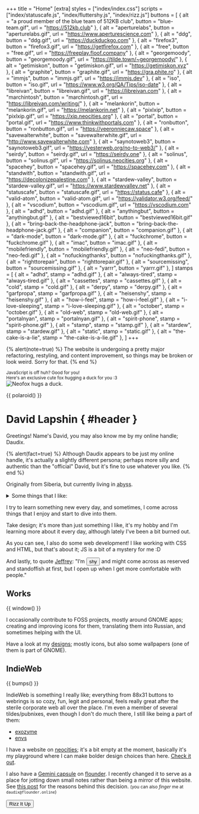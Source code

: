 +++
title = "Home"
[extra]
styles = ["index/index.css"]
scripts = ["index/statuscafe.js", "index/fluttershy.js", "index/rizz.js"]
buttons = [
  { alt = "a proud member of the blue team of 512KB club", button = "blue-team.gif", url = "https://512kb.club" },
  { alt = "aperturelabs", button = "aperturelabs.gif", url = "https://www.aperturescience.com" },
  { alt = "ddg", button = "ddg.gif", url = "https://duckduckgo.com" },
  { alt = "firefox3", button = "firefox3.gif", url = "https://getfirefox.com" },
  { alt = "free", button = "free.gif", url = "https://freeplay.floof.company" },
  { alt = "georgemoody", button = "georgemoody.gif", url = "https://tilde.town/~georgemoody/" },
  { alt = "getimiskon", button = "getimiskon.gif", url = "https://getimiskon.xyz" },
  { alt = "graphite", button = "graphite.gif", url = "https://gra.phite.ro" },
  { alt = "immjs", button = "immjs.gif", url = "https://immjs.dev" },
  { alt = "iso", button = "iso.gif", url = "https://www.w3.org/QA/Tips/iso-date" },
  { alt = "libreivan", button = "libreivan.gif", url = "https://libreivan.com" },
  { alt = "marchintosh", button = "marchintosh.gif", url = "https://libreivan.com/writing/" },
  { alt = "melankorin", button = "melankorin.gif", url = "https://melankorin.net" },
  { alt = "pixlxip", button = "pixlxip.gif", url = "https://xip.neocities.org" },
  { alt = "portal", button = "portal.gif", url = "https://www.thinkwithportals.com" },
  { alt = "ronbutton", button = "ronbutton.gif", url = "https://veeronniecaw.space" },
  { alt = "savewalterwhite", button = "savewalterwhite.gif", url = "http://www.savewalterwhite.com" },
  { alt = "saynotoweb3", button = "saynotoweb3.gif", url = "https://yesterweb.org/no-to-web3/" },
  { alt = "seirdy", button = "seirdy.gif", url = "https://seirdy.one" },
  { alt = "solinus", button = "solinus.gif", url = "https://solinus.neocities.org" },
  { alt = "spacehey", button = "spacehey.gif", url = "https://spacehey.com" },
  { alt = "standwith", button = "standwith.gif", url = "https://decolonizepalestine.com" },
  { alt = "stardew-valley", button = "stardew-valley.gif", url = "https://www.stardewvalley.net" },
  { alt = "statuscafe", button = "statuscafe.gif", url = "https://status.cafe" },
  { alt = "valid-atom", button = "valid-atom.gif", url = "https://validator.w3.org/feed/" },
  { alt = "vscodium", button = "vscodium.gif", url = "https://vscodium.com" },
  { alt = "adhd", button = "adhd.gif" },
  { alt = "anythingbut", button = "anythingbut.gif" },
  { alt = "bestviewed16bit", button = "bestviewed16bit.gif" },
  { alt = "bring-back-the-headphone-jack", button = "bring-back-the-headphone-jack.gif" },
  { alt = "companion", button = "companion.gif" },
  { alt = "dark-mode", button = "dark-mode.gif" },
  { alt = "fuckchrome", button = "fuckchrome.gif" },
  { alt = "imac", button = "imac.gif" },
  { alt = "mobilefriendly", button = "mobilefriendly.gif" },
  { alt = "neo-fedi", button = "neo-fedi.gif" },
  { alt = "nofuckingthanks", button = "nofuckingthanks.gif" },
  { alt = "righttorepair", button = "righttorepair.gif" },
  { alt = "sourcemissing", button = "sourcemissing.gif" },
  { alt = "yarrr", button = "yarrr.gif" },
]
stamps = [
  { alt = "adhd", stamp = "adhd.gif" },
  { alt = "always-tired", stamp = "always-tired.gif" },
  { alt = "cassettes", stamp = "cassettes.gif" },
  { alt = "cold", stamp = "cold.gif" },
  { alt = "derpy", stamp = "derpy.gif" },
  { alt = "garfpropa", stamp = "garfpropa.gif" },
  { alt = "heisenshy", stamp = "heisenshy.gif" },
  { alt = "how-i-feel", stamp = "how-i-feel.gif" },
  { alt = "i-love-sleeping", stamp = "i-love-sleeping.gif" },
  { alt = "october", stamp = "october.gif" },
  { alt = "old-web", stamp = "old-web.gif" },
  { alt = "portalnyan", stamp = "portalnyan.gif" },
  { alt = "spirit-phone", stamp = "spirit-phone.gif" },
  { alt = "stamp", stamp = "stamp.gif" },
  { alt = "stardew", stamp = "stardew.gif" },
  { alt = "static", stamp = "static.gif" },
  { alt = "the-cake-is-a-lie", stamp = "the-cake-is-a-lie.gif" },
]
+++

{% alert(note=true) %}
The website is undergoing a pretty major refactoring, restyling, and content improvement, so things may be broken or look weird. Sorry for that.
{% end %}

<noscript>
	<p>
		<small>JavaScript is off huh? Good for you!</small>
		<br />
		<small>Here's an exclusive cute fox hugging a duck for you :3</small>
		<br />
		<img class="transparent no-hover drop-shadow" alt="Neofox hugs a duck." src="index/neofox-hug-duck.png" />
	</p>
</noscript>

{{ polaroid() }}

<div id="header-container">

# David Lapshin { #header }
</div>

Greetings! Name's David, you may also know me by my online handle; Daudix.

{% alert(fact=true) %}
Although Daudix appears to be just my online handle, it's actually a slightly different persona; perhaps more silly and authentic than the "official" David, but it's fine to use whatever you like.
{% end %}

Originally from Siberia, but currently living in <abbr id="abyss" title="If you know, you know">abyss</abbr>.

<details><summary>Some things that I like:</summary>

- Purple <small>(lavender in particular)</small>
- Design
- Games:
  - <div id="portal-container">
      <div id="portal-blue"></div>
        <div id="portal-marquee">
          <span>Portal</span>
          <span aria-hidden="true">Portal</span>
        </div>
      <div id="portal-orange"></div>
    </div>
    <small>(all-time favorite)</small>
  - <span>Celeste</span> <small>(such a lovely game)</small>
  - <span>Teardown</span> <small>(fun destructions)</small>
  - <span>Super</span><span>liminal</span> <small>(F-Stop if it wasn't scrapped)</small>
  - <span>Stardew Valley</span> <small>(was fun until sis spoiled *everything*)</small>
  - <span>Untitled Goose</span> <small>(*honk-honk!* I love geese, by the way)</small>
  - <span>The Stanley Parable<span>&nbsp;Adventure Line™</span></span> <small>(fake feeling of choice, just like irl)</small>
- Aesthetics:
  - [Cyberpunk](https://aesthetics.fandom.com/wiki/Cyberpunk)
  - [Vaporwave](https://aesthetics.fandom.com/wiki/Vaporwave)
  - [Liminal Space](https://aesthetics.fandom.com/wiki/Liminal_Space)
- Monokai Pro <small>(I know, very random, but hear me out, it got this sweet purple tint)</small>
- Photography <small>(although I don't have much opportunity to shoot anything else than a view from my window)</small>
- Small/indie web
- Minor details and references
- Retro/-futurism and vintage stuff
- Making this list look like a staircase
</details>

I try to learn something new every day, and sometimes, I come across things that I enjoy and start to dive into them.

Take design; it's more than just something I like, it's my hobby and I'm learning more about it every day, although lately I've been a bit burned out.

As you can see, I also do some web development! I like working with CSS and HTML, but that's about it; JS is a bit of a mystery for me :D

And lastly, to quote [Jeffrey](https://hyperreal.coffee/about/): "I’m <button id="shy">shy</button> and might come across as reserved and standoffish at first, but I open up when I get more comfortable with people."

## Works

{{ window() }}

I occasionally contribute to FOSS projects, mostly around GNOME apps; creating and improving icons for them, translating them into Russian, and sometimes helping with the UI.

Have a look at my [designs](@/design/index.md); mostly icons, but also some wallpapers (one of them is part of GNOME).

## IndieWeb

{{ bumps() }}

IndieWeb is something I really like; everything from 88x31 buttons to webrings is so cozy, fun, legit and personal, feels really great after the sterile corporate web all over the place. I'm even a member of several tildes/pubnixes, even though I don't do much there, I still like being a part of them:

- [exozyme](https://exozy.me)
- [envs](https://envs.net)

I have a website on [neocities](https://neocities.org); it's a bit empty at the moment, basically it's my playground where I can make bolder design choices than here. [Check it out](https://daudix.neocities.org).

I also have a [Gemini capsule](gemini://gmi.daudix.one) on [flounder](https://flounder.online). I recently changed it to serve as a place for jotting down small notes rather than being a mirror of this website. See [this post](@/blog/2024-07-13-repurposing-gemini-capsule/index.md) for the reasons behind this decision. <small>(you can also _finger_ me at `daudix@flounder.online`)</small>

<div id="rizz-dialog" class="buttons">
  <button id="rizz">Rizz It Up</button>
  <div id="dont"></div>
</div>
